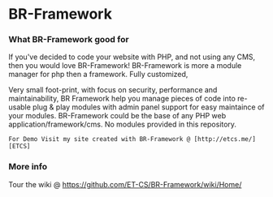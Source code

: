 BR-Framework
============

### What BR-Framework good for
If you've decided to code your website with PHP, and not using any CMS,
then you would love BR-Framework!
BR-Framework is more a module manager for php then a framework. Fully customized, 

Very small foot-print, with focus on security, performance and maintainability, 
BR Framework help you manage pieces of code into re-usable plug & play modules with admin panel support for easy maintaince of your modules.
BR-Framework could be the base of any PHP web application/framework/cms.
No modules provided in this repository.

    For Demo Visit my site created with BR-Framework @ [http://etcs.me/][ETCS]

### More info
Tour the wiki @ https://github.com/ET-CS/BR-Framework/wiki/Home/

[ETCS]: http://www.etcs.me